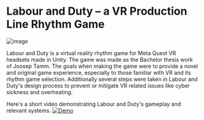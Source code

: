 # Labour and Duty – a VR Production Line Rhythm Game
![image](https://github.com/user-attachments/assets/940487a6-60a4-4d51-9843-f6064c85cfe7)

Labour and Duty is a virtual reality rhythm game for Meta Quest VR headsets made in Unity. The game was made as the Bachelor thesis work of Joosep Tamm. The goals when making the game were to provide a novel and original game experience, especially to those familiar with VR and its rhythm game selection. Additionally several steps were taken in Labour and Duty's design process to prevent or mitigate VR related issues like cyber sickness and overheating.

Here's a short video demonstrating Labour and Duty's gameplay and relevant systems.
[![Demo](https://img.youtube.com/vi/EFJz7dtYHa0/0.jpg)](https://www.youtube.com/watch?v=EFJz7dtYHa0)
